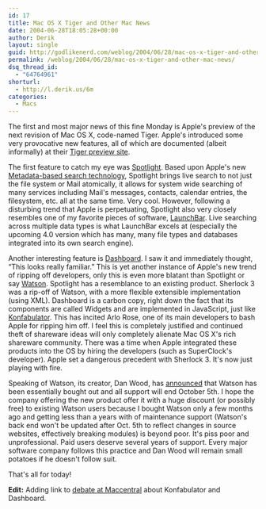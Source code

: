 ```yaml
---
id: 17
title: Mac OS X Tiger and Other Mac News
date: 2004-06-28T18:05:28+00:00
author: Derik
layout: single
guid: http://godlikenerd.com/weblog/2004/06/28/mac-os-x-tiger-and-other-mac-news/
permalink: /weblog/2004/06/28/mac-os-x-tiger-and-other-mac-news/
dsq_thread_id:
  - "64764961"
shorturl:
  - http://l.derik.us/6m
categories:
  - Macs
---
```

The first and most major news of this fine Monday is Apple's preview of the next revision of Mac OS X, code-named Tiger. Apple's introduced some very provocative new features, all of which are documented (albeit informally) at their [Tiger preview site](http://www.apple.com/macosx/tiger/).

The first feature to catch my eye was [Spotlight](http://www.apple.com/macosx/tiger/spotlight.html). Based upon Apple's new [Metadata-based search technology](http://www.apple.com/macosx/tiger/searchtechnology.html), Spotlight brings live search to not just the file system or Mail atomically, it allows for system wide searching of many services including Mail's messages, contacts, calendar entries, the filesystem, etc. all at the same time. Very cool. However, following a disturbing trend that Apple is perpetuating, Spotlight also very closely resembles one of my favorite pieces of software, [LaunchBar](http://www.obdev.at/products/launchbar/). Live searching across multiple data types is what LaunchBar excels at (especially the upcoming 4.0 version which has many, many file types and databases integrated into its own search engine).

Another interesting feature is [Dashboard](http://www.apple.com/macosx/tiger/dashboard.html). I saw it and immediately thought, &#8220;This looks really familiar.&#8221; This is yet another instance of Apple's new trend of ripping off developers, only this is even more blatant than Spotlight or say [Watson](http://www.karelia.com/watson). Spotlight has a resemblance to an existing product. Sherlock 3 was a rip-off of Watson, with a more flexible extensible implementation (using XML). Dashboard is a carbon copy, right down the fact that its components are called Widgets and are implemented in JavaScript, just like [Konfabulator](http://www.konfabulator.com/). This has incited Arlo Rose, one of its main developers to bash Apple for ripping him off. I feel this is completely justified and continued theft of shareware ideas will only completely alienate Mac OS X's rich shareware community. There was a time when Apple integrated these products into the OS by hiring the developers (such as SuperClock's developer). Apple set a dangerous precedent with Sherlock 3. It's now just playing with fire.

Speaking of Watson, its creator, Dan Wood, has [announced](http://weblog.karelia.com/Watson/Future_Of_Watson.html) that Watson has been essentially bought out and all support will end October 5th. I hope the company offering the new product offer it with a huge discount (or possibly free) to existing Watson users because I bought Watson only a few months ago and getting less than a years with of maintenance support (Watson's back end won't be updated after Oct. 5th to reflect changes in source websites, effectively breaking modules) is beyond poor. It's piss poor and unprofessional. Paid users deserve several years of support. Every major software company follows this practice and Dan Wood will remain small potatoes if he doesn't follow suit.

That's all for today!

**Edit:** Adding link to [debate at Maccentral](http://maccentral.macworld.com/news/2004/06/29/konfabulator/) about Konfabulator and Dashboard.